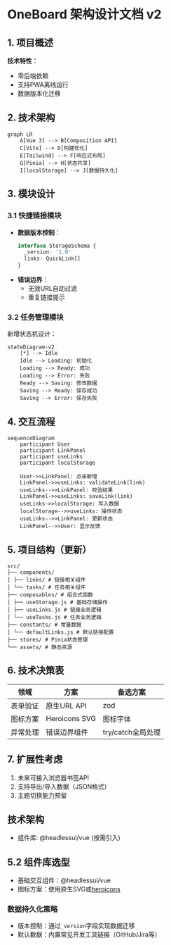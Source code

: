 # OneBoard 架构设计文档 v2

## 1. 项目概述
**技术特性**：
- 零后端依赖
- 支持PWA离线运行
- 数据版本化迁移

## 2. 技术架构
```mermaid
graph LR
    A[Vue 3] --> B[Composition API]
    C[Vite] --> D[构建优化]
    E[Tailwind] --> F[响应式布局]
    G[Pinia] --> H[状态共享]
    I[localStorage] --> J[数据持久化]
```

## 3. 模块设计

### 3.1 快捷链接模块
- **数据版本控制**：
  ```typescript
  interface StorageSchema {
    _version: '1.0'
    links: QuickLink[]
  }
  ```
- **错误边界**：
  - 无效URL自动过滤
  - 重复链接提示

### 3.2 任务管理模块
新增状态机设计：
```mermaid
stateDiagram-v2
    [*] --> Idle
    Idle --> Loading: 初始化
    Loading --> Ready: 成功
    Loading --> Error: 失败
    Ready --> Saving: 修改数据
    Saving --> Ready: 保存成功
    Saving --> Error: 保存失败
```

## 4. 交互流程
```mermaid
sequenceDiagram
    participant User
    participant LinkPanel
    participant useLinks
    participant localStorage
    
    User->>LinkPanel: 点击新增
    LinkPanel->>useLinks: validateLink(link)
    useLinks-->>LinkPanel: 校验结果
    LinkPanel->>useLinks: saveLink(link)
    useLinks->>localStorage: 写入数据
    localStorage-->>useLinks: 操作状态
    useLinks-->>LinkPanel: 更新状态
    LinkPanel-->>User: 显示反馈
```

## 5. 项目结构（更新）
```
src/
├── components/
│ ├── links/ # 链接相关组件
│ └── tasks/ # 任务相关组件
├── composables/ # 组合式函数
│ ├── useStorage.js # 基础存储操作
│ ├── useLinks.js # 链接业务逻辑
│ └── useTasks.js # 任务业务逻辑
├── constants/ # 常量数据
│ └── defaultLinks.js # 默认链接配置
├── stores/ # Pinia状态管理
└── assets/ # 静态资源
```

## 6. 技术决策表
| 领域        | 方案                | 备选方案           |
|------------|--------------------|-------------------|
| 表单验证     | 原生URL API        | zod               |
| 图标方案     | Heroicons SVG      | 图标字体           |
| 异常处理     | 错误边界组件        | try/catch全局处理  |

## 7. 扩展性考虑
1. 未来可接入浏览器书签API
2. 支持导出/导入数据（JSON格式）
3. 主题切换能力预留

## 技术架构
+ 组件库: @headlessui/vue (按需引入)

## 5.2 组件库选型
- 基础交互组件：@headlessui/vue
- 图标方案：使用原生SVG或[heroicons](https://heroicons.com/)

### 数据持久化策略
- 版本控制：通过`_version`字段实现数据迁移
- 默认数据：内置常见开发工具链接（GitHub/Jira等）
